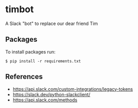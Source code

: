 # timbot
A Slack "bot" to replace our dear friend Tim

## Packages
To install packages run:

`$ pip install -r requirements.txt`

## References
- https://api.slack.com/custom-integrations/legacy-tokens
- https://slack.dev/python-slackclient/
- https://api.slack.com/methods 
